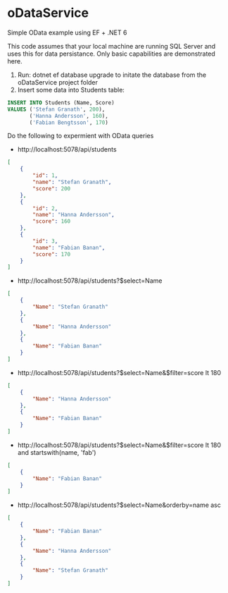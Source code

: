 # oDataService
Simple OData example using EF + .NET 6

This code assumes that your local machine are running SQL Server and uses this for data persistance. Only basic capabilities are demonstrated here.

1) Run: dotnet ef database upgrade to initate the database from the oDataService project folder
2) Insert some data into Students table: 
```SQL
INSERT INTO Students (Name, Score)
VALUES ('Stefan Granath', 200),
       ('Hanna Andersson', 160),
       ('Fabian Bengtsson', 170)
```

Do the following to expermient with OData queries
* http://localhost:5078/api/students
```JSON
[
    {
        "id": 1,
        "name": "Stefan Granath",
        "score": 200
    },
    {
        "id": 2,
        "name": "Hanna Andersson",
        "score": 160
    },
    {
        "id": 3,
        "name": "Fabian Banan",
        "score": 170
    }
]
```
* http://localhost:5078/api/students?$select=Name
```JSON
[
    {
        "Name": "Stefan Granath"
    },
    {
        "Name": "Hanna Andersson"
    },
    {
        "Name": "Fabian Banan"
    }
]
```
* http://localhost:5078/api/students?$select=Name&$filter=score lt 180
```JSON
[
    {
        "Name": "Hanna Andersson"
    },
    {
        "Name": "Fabian Banan"
    }
]
```
* http://localhost:5078/api/students?$select=Name&$filter=score lt 180 and startswith(name, 'fab')
```JSON
[
    {
        "Name": "Fabian Banan"
    }
]
```
* http://localhost:5078/api/students?$select=Name&orderby=name asc
```JSON
[
    {
        "Name": "Fabian Banan"
    },
    {
        "Name": "Hanna Andersson"
    },
    {
        "Name": "Stefan Granath"
    }
]
```
